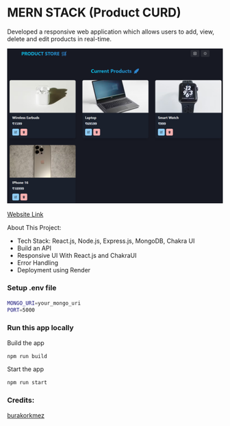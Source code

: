 # MERN STACK (Product CURD)

Developed a responsive web application which allows users to add, view, delete and edit products in real-time.

![image_alt](https://github.com/p-sher4win/mern-stack-proj/blob/832e491c5b0d2685669492480bbff5b204006a6d/frontend/public/mern-stack-proj.png)

[Website Link](https://mern-stack-proj-3o5g.onrender.com)

About This Project:

- Tech Stack: React.js, Node.js, Express.js, MongoDB, Chakra UI
- Build an API
- Responsive UI With React.js and ChakraUI
- Error Handling
- Deployment using Render

### Setup .env file

```bash
MONGO_URI=your_mongo_uri
PORT=5000
```

### Run this app locally

Build the app
```bash
npm run build
```

Start the app
```bash
npm run start
```

### Credits:

[burakorkmez](https://github.com/burakorkmez/mern-crash-course)
